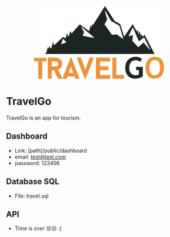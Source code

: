 <p align="center"><img src="https://raw.githubusercontent.com/Hozaifa-gawesh/Travel/master/public/images/setting/200921124204589962.png" height="200"></p>

# TravelGo
TravelGo is an app for tourism.

## Dashboard 
- Link: [path]/public/dashboard
- email: test@test.com
- password: 123456

## Database SQL 
- File: travel.sql 

## API
- Time is over 😢😢 :(